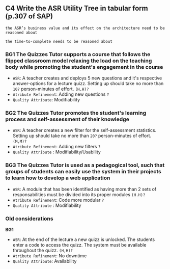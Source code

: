 ## **C4**  Write the ASR Utility Tree in tabular form (p.307 of SAP)

`the ASR’s business value and its effect on the architecture need to be reasoned about`

`the time-to-complete needs to be reasoned about`


### **BG1** The Quizzes Tutor supports a course that follows the flipped classroom model relaxing the load on the teaching body while promoting the student's engagement in the course
- `ASR`: A teacher creates and deploys 5 new questions and it's respective answer-options for a lecture quizz. Setting up should take no more than `10?` person-minutes of effort. `(H,H)?` 
- `Atribute Refinement`: Adding new questions `?` 
- `Quality Attribute`: Modifiability 


### **BG2** The Quizzes Tutor promotes the student's learning process and self-assessment of their knowledge
- `ASR`: A teacher creates a new filter for the self-assessment statistics. Setting up should take no more than `20?` person-minutes of effort. `(M,M)?`
- `Atribute Refinement`: Adding new filters `?` 
- `Quality Attribute` : Modifiability/Usability
 

### **BG3** The Quizzes Tutor is used as a pedagogical tool, such that groups of students can easily use the system in their projects to learn how to develop a web application
- `ASR`: A module that has been identified as having more than 2 sets of responsabilities must be divided into its proper modules `(H.H)?`
- `Atribute Refinement`: Code more modular `?`
- `Quality Attribute` : Modifiability



### Old considerations 

**BG1**
- `ASR`: At the end of the lecture a new quizz is unlocked. The students enter a code to access the quizz. The system must be available throughout the quizz.  `(H,H)?` 
- `Atribute Refinement`: No downtime 
- `Quality Attribute`: Availability
